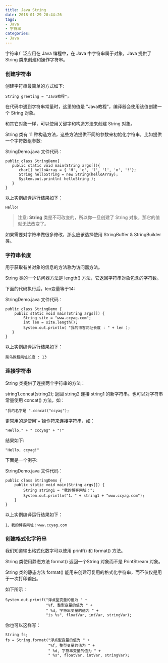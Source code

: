 ```yaml
---
title: Java String
date: 2018-01-29 20:44:26
tags:
- Java
- 字符串
categories:
- Java
---
```

字符串广泛应用在 Java 编程中，在 Java 中字符串属于对象，Java 提供了 String 类来创建和操作字符串。

<!-- more -->

### 创建字符串

创建字符串最简单的方式如下:

```
String greeting = "Java教程";
```
在代码中遇到字符串常量时，这里的值是 "Java教程"，编译器会使用该值创建一个 String 对象。

和其它对象一样，可以使用关键字和构造方法来创建 String 对象。

String 类有 11 种构造方法，这些方法提供不同的参数来初始化字符串，比如提供一个字符数组参数:

StringDemo.java 文件代码：

```
public class StringDemo{
   public static void main(String args[]){
      char[] helloArray = { 'H', 'e', 'l', 'l', 'o', '!'};
      String helloString = new String(helloArray);  
      System.out.println( helloString );
   }
}
```
以上实例编译运行结果如下：

```
Hello!
```
>注意: **String** 类是不可改变的，所以你一旦创建了 String 对象，那它的值就无法改变了。

如果需要对字符串做很多修改，那么应该选择使用 StringBuffer & StringBuilder 类。

### 字符串长度
用于获取有关对象的信息的方法称为访问器方法。

String 类的一个访问器方法是 length() 方法，它返回字符串对象包含的字符数。

下面的代码执行后，len变量等于14:

StringDemo.java 文件代码：

```
public class StringDemo {
    public static void main(String args[]) {
        String site = "www.ccyag.com";
        int len = site.length();
        System.out.println( "我的博客网址长度 : " + len );
   }
}
```

以上实例编译运行结果如下：

```
菜鸟教程网址长度 : 13
```

### 连接字符串
String 类提供了连接两个字符串的方法：

string1.concat(string2);
返回 string2 连接 string1 的新字符串。也可以对字符串常量使用 concat() 方法，如：

```
"我的名字是 ".concat("ccyag");
```

更常用的是使用'+'操作符来连接字符串，如：

```
"Hello," + " cccyag" + "!"
```

结果如下:

```
"Hello, ccyag!"
```

下面是一个例子:

StringDemo.java 文件代码：

```
public class StringDemo {
    public static void main(String args[]) {     
        String string1 = "我的博客网址：";     
        System.out.println("1、" + string1 + "www.ccyag.com");  
    }
}
```

以上实例编译运行结果如下：

```
1、我的博客网址：www.ccyag.com
```

### 创建格式化字符串

我们知道输出格式化数字可以使用 printf() 和 format() 方法。

String 类使用静态方法 format() 返回一个String 对象而不是 PrintStream 对象。

String 类的静态方法 format() 能用来创建可复用的格式化字符串，而不仅仅是用于一次打印输出。

如下所示：

```
System.out.printf("浮点型变量的值为 " +
                  "%f, 整型变量的值为 " +
                  " %d, 字符串变量的值为 " +
                  "is %s", floatVar, intVar, stringVar);
```

你也可以这样写：

```
String fs;
fs = String.format("浮点型变量的值为 " +
                   "%f, 整型变量的值为 " +
                   " %d, 字符串变量的值为 " +
                   " %s", floatVar, intVar, stringVar);
```